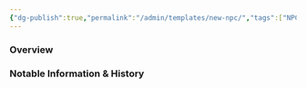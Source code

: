 ```yaml
---
{"dg-publish":true,"permalink":"/admin/templates/new-npc/","tags":["NPC"]}
---
```



### Overview


### Notable Information & History 
